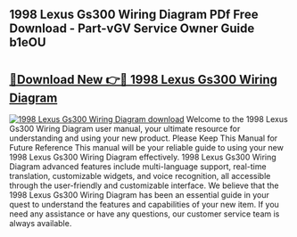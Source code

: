 ## 1998 Lexus Gs300 Wiring Diagram PDf Free Download - Part-vGV Service Owner Guide b1eOU

# <h2><a href="http://dfmurhu.blite.top/?on=1998+Lexus+Gs300+Wiring+Diagram">🔗Download New 👉🔴 1998 Lexus Gs300 Wiring Diagram</a></h2>

[![1998 Lexus Gs300 Wiring Diagram download](https://i.imgur.com/lujVjoI.png)](http://dfmurhu.blite.top/?on=1998+Lexus+Gs300+Wiring+Diagram)
Welcome to the 1998 Lexus Gs300 Wiring Diagram user manual, your ultimate resource for understanding and using your new product. Please Keep This Manual for Future Reference This manual will be your reliable guide to using your new 1998 Lexus Gs300 Wiring Diagram effectively. 1998 Lexus Gs300 Wiring Diagram advanced features include multi-language support, real-time translation, customizable widgets, and voice recognition, all accessible through the user-friendly and customizable interface. We believe that the 1998 Lexus Gs300 Wiring Diagram has been an essential guide in your quest to understand the features and capabilities of your new item. If you need any assistance or have any questions, our customer service team is always available.
